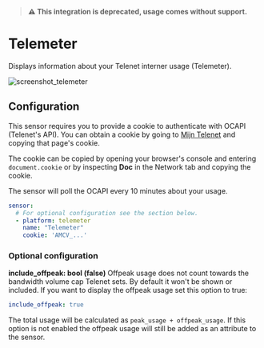> __⚠️ This integration is deprecated, usage comes without support.__

# Telemeter

Displays information about your Telenet interner usage (Telemeter).

![screenshot_telemeter](https://i.imgur.com/pFo1ie3.png)

## Configuration

This sensor requires you to provide a cookie to authenticate with OCAPI (Telenet's API).
You can obtain a cookie by going to [Mijn Telenet](https://mijn.telenet.be) and copying that page's cookie.

The cookie can be copied by opening your browser's console and entering `document.cookie` or by inspecting __Doc__ in the Network tab and copying the cookie.

The sensor will poll the OCAPI every 10 minutes about your usage.

```yaml
sensor:
  # For optional configuration see the section below.
  - platform: telemeter
    name: "Telemeter"
    cookie: 'AMCV_...'
```

### Optional configuration

__include_offpeak: bool (false)__
Offpeak usage does not count towards the bandwidth volume cap Telenet sets. By default it won't be shown or included.
If you want to display the offpeak usage set this option to true:

```yaml
include_offpeak: true
```

The total usage will be calculated as `peak_usage + offpeak_usage`. If this option is not enabled the offpeak usage will still be added as an attribute to the sensor.
